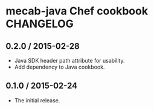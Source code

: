 mecab-java Chef cookbook CHANGELOG
========================

0.2.0 / 2015-02-28
-----
- Java SDK header path attribute for usability.
- Add dependency to Java cookbook.

0.1.0 / 2015-02-24
-----
- The initial release.
